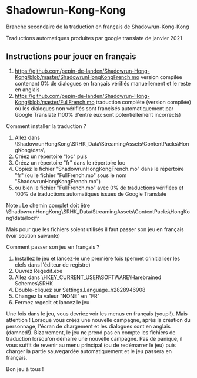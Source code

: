 # Shadowrun-Kong-Kong

Branche secondaire de la traduction en français de Shadowrun-Kong-Kong

Traductions automatiques produites par google translate de janvier 2021

## Instructions pour jouer en français

1. <https://github.com/pepin-de-landen/Shadowrun-Hong-Kong/blob/master/ShadowrunHongKongFrench.mo> version compilée contenant 0% de dialogues en français vérifiés manuellement et le reste en anglais
2. <https://github.com/pepin-de-landen/Shadowrun-Hong-Kong/blob/master/FullFrench.mo> traduction complète (version compilée) où les dialogues non vérifiés sont françisés automatiquement par Google Translate (100% d'entre eux sont potentiellement incorrects)

Comment installer la traduction ?

1. Allez dans \ShadowrunHongKong\SRHK_Data\StreamingAssets\ContentPacks\HongKong\data\
2. Créez un répertoire "loc" puis
3. Créez un répertoire "fr" dans le répertoire loc
4. Copiez le fichier "ShadowrunHongKongFrench.mo" dans le répertoire "fr" (ou le fichier "FullFrench.mo" sous le nom "ShadowrunHongKongFrench.mo")
5. ou bien le fichier "FullFrench.mo" avec  0% de traductions vérifiées et 100% de traductions automatiques issues de Google Translate

Note : Le chemin complet doit être \ShadowrunHongKong\SRHK_Data\StreamingAssets\ContentPacks\HongKong\data\loc\fr

Mais pour que les fichiers soient utilisés il faut passer son jeu en français (voir section suivante)

 Comment passer son jeu en français ?

1. Installez le jeu et lancez-le une première fois (permet d'initialiser les clefs dans l'éditeur de registre)
2. Ouvrez Regedit.exe
3. Allez dans \HKEY_CURRENT_USER\SOFTWARE\Harebrained Schemes\SRHK
4. Double-cliquez sur Settings.Language_h2828946908
5. Changez la valeur "NONE" en "FR"
6. Fermez regedit et lancez le jeu

Une fois dans le jeu, vous devriez voir les menus en français (youpi!). Mais attention !
Lorsque vous créez une nouvelle campagne, après la création du personnage, l'écran de chargement et les dialogues sont en anglais (damned!).
Bizarrement, le jeu ne prend pas en compte les fichiers de traduction lorsqu'on démarre une nouvelle campagne.
Pas de panique, il vous suffit de revenir au menu principal (ou de redémarrer le jeu) puis charger la partie sauvegardée automatiquement et le jeu passera en français.

Bon jeu à tous !
